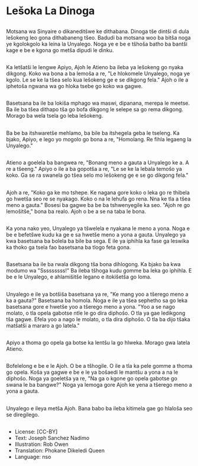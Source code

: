 # Lešoka La Dinoga

##
Motsana wa Sinyaire o dikaneditšwe ke dithabana. Dinoga tše dintši di dula lešokeng leo gona dithabaneng tšeo. Badudi ba motsana woo ba bitša noga ye kgolokgolo ka leina la Unyalego. Noga ye e be e tšhoša batho ba bantši kage e be e kgona go metša dipudi le dinku.

##
Ka letšatši le lengwe Apiyo, Ajoh le Atieno ba ileba ya lešokeng go nyaka dikgong. Koko wa bona a ba lemoša a re, "Le hlokomele Unyalego, noga ye kgolo. Le se ke la tšea selo kua lešokeng ge e se dikgong fela." Ajoh o ile a iphetoša ngwana wa go hloka tsebe go koko wa gagwe.

##
Basetsana ba ile ba lokiša mphago wa maswi, dipanana, merepa le meetse. Ba ile ba tšea dithapo tša go bofa dikgong le selepe sa go rema dikgong. Morago ba wela tsela go leba lešokeng.

##
Ba be ba itshwaretše mehlamo, ba bile ba itshegela geba le tseleng. Ka bjako, Apiyo, e lego yo mogolo go bona a re, "Homolang. Re fihla legaeng la Unyalego."

##
Atieno a goelela ba bangwea re, "Bonang meno a gauta a Unyalego ke a. A re a tšeeng." Apiyo o ile a ba gopotša a re, "Le se ke la lebala temošo ya koko. Ga se ra swanela go tšea selo mo lešokeng ge e se go dikgong fela."

##
Ajoh a re, "Koko ga ke mo tshepe. Ke nagana gore koko o leka go re thibela go hwetša seo re se nyakago. Koko o na le lehufa go rena. Nna ke tla a tšea meno a gauta." Bosesi ba gagwe ba be ba tshwenyegile ka seo. "Ajoh re go lemošitše," bona ba realo. Ajoh o be a se na taba le bona.

##
Ka yona nako yeo, Unyalego ya tšwelela e nyakana le meno a yona. Noga e be e befetšwe kudu ka ge e sa hwetše meno a yona a gauta. Unyalego ya kwa basetsana ba bolela ba bile ba sega. E ile ya iphihla ka fase ga leswika ka thoko ga tsela fao basetsana ba tlogo feta gona.

##
Basetsana ba ile ba rwala dikgong tša bona dihlogong. Ka bjako ba kwa modumo wa "Sssssssss!" Ba ileba tšhoga kudu gomme ba leka go iphihla. E be e le Unyalego, e ahlamišitše legano e itokišetša go loma.

##
Unyalego e ile ya botšiša basetsana ya re, "Ke mang yoo a tšerego meno a ka a gauta?" Basetsana ba homola. Noga e ile ya tšea sephetho sa go leka basetsana gore e hwetše yoo a tšerego meno a yona. "Yoo a se nago molato, o tla opela gabotse ntle le go dira diphošo. O tla ya gae ledikgong tša gagwe. Efela yoo a nago le molato, o tla dira diphošo. O tla ba dijo tšaka matšatši a mararo a go latela."

##
Apiyo a thoma go opela ga botse ka lentšu la go hlweka. Morago gwa latela Atieno.

##
Bofelelong e be e le Ajoh. O be a tšhogile. O ile a tla ka pele gomme a thoma go opela. Koša ya gagwe e be e le ya bošaedi le mantšu a yona a na le diphošo. Noga ya goeletša ya re, "Na ga o kgone go opela gabotse go swana le ba bangwe?" Noga ya lemoga gore Ajoh ke yena a tšerego meno a yona a gauta.

##
Unyalego e ileya metša Ajoh. Bana babo ba ileba kitimela gae go hlaloša seo se diregilego.

##
* License: [CC-BY]
* Text: Joseph Sanchez Nadimo
* Illustration: Rob Owen
* Translation: Phokane Dikeledi Queen
* Language: nso
